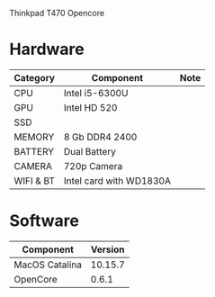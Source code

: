 Thinkpad T470 Opencore


# Hardware 

|    Category            |Component                           |Note                       
|----------------|-------------------------------|-----------------------------|
|CPU|Intel i5-6300U               
|GPU          |Intel HD 520           
|SSD       
|MEMORY|8 Gb DDR4 2400 
|BATTERY|Dual Battery
|CAMERA|720p Camera
|WIFI & BT|Intel card with WD1830A

# Software 

|    Component            |Version                           
|---------------------------|-----------------------------|
|MacOS Catalina|10.15.7
|OpenCore|0.6.1
